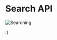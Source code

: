 # Search API

![Searching](https://raw.githubusercontent.com/VivaReal/search-api/master/src/main/resources/static/house-search.jpg "House Searching")

:)
